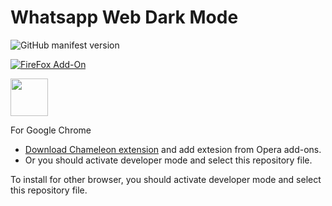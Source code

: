 # Whatsapp Web Dark Mode
![GitHub manifest version](https://img.shields.io/github/manifest-json/v/Cuberkam/Whatsapp_Web_Dark_Mode)</br>

[![FireFox Add-On](https://addons.cdn.mozilla.net/static/img/addons-buttons/AMO-button_1.png)](https://addons.mozilla.org/tr/firefox/addon/whatsapp-web-dark-mode/?src=search)

[<img src="https://dev.opera.com/extensions/branding-guidelines/addons_206x58_en@2x.png" height="60" />](https://addons.opera.com/tr/extensions/details/whatsapp-web-dark-mode/)
</br>

For Google Chrome</br>
- [Download Chameleon extension](https://chrome.google.com/webstore/detail/chamaeleon/dmpojjilddefgnhiicjcmhbkjgbbclob) and add extesion from Opera add-ons.</br>
- Or you should activate developer mode and select this repository file.</br>

To install for other browser, you should activate developer mode and select this repository file.

